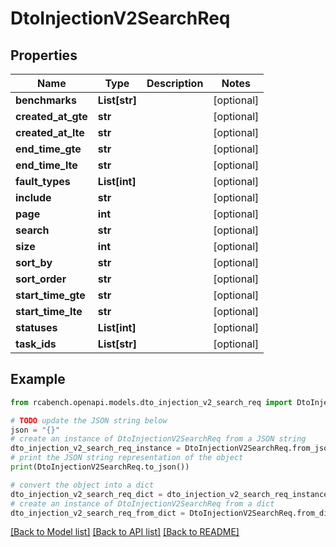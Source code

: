 # DtoInjectionV2SearchReq


## Properties

Name | Type | Description | Notes
------------ | ------------- | ------------- | -------------
**benchmarks** | **List[str]** |  | [optional] 
**created_at_gte** | **str** |  | [optional] 
**created_at_lte** | **str** |  | [optional] 
**end_time_gte** | **str** |  | [optional] 
**end_time_lte** | **str** |  | [optional] 
**fault_types** | **List[int]** |  | [optional] 
**include** | **str** |  | [optional] 
**page** | **int** |  | [optional] 
**search** | **str** |  | [optional] 
**size** | **int** |  | [optional] 
**sort_by** | **str** |  | [optional] 
**sort_order** | **str** |  | [optional] 
**start_time_gte** | **str** |  | [optional] 
**start_time_lte** | **str** |  | [optional] 
**statuses** | **List[int]** |  | [optional] 
**task_ids** | **List[str]** |  | [optional] 

## Example

```python
from rcabench.openapi.models.dto_injection_v2_search_req import DtoInjectionV2SearchReq

# TODO update the JSON string below
json = "{}"
# create an instance of DtoInjectionV2SearchReq from a JSON string
dto_injection_v2_search_req_instance = DtoInjectionV2SearchReq.from_json(json)
# print the JSON string representation of the object
print(DtoInjectionV2SearchReq.to_json())

# convert the object into a dict
dto_injection_v2_search_req_dict = dto_injection_v2_search_req_instance.to_dict()
# create an instance of DtoInjectionV2SearchReq from a dict
dto_injection_v2_search_req_from_dict = DtoInjectionV2SearchReq.from_dict(dto_injection_v2_search_req_dict)
```
[[Back to Model list]](../README.md#documentation-for-models) [[Back to API list]](../README.md#documentation-for-api-endpoints) [[Back to README]](../README.md)


